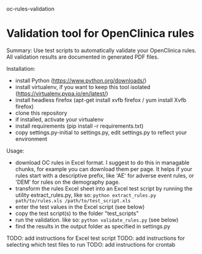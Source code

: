 oc-rules-validation
# Validation tool for OpenClinica rules

Summary: 
Use test scripts to automatically validate your OpenClinica rules. All validation results are documented in generated PDF files.

Installation:
- install Python (https://www.python.org/downloads/)
- install virtualenv, if you want to keep this tool isolated (https://virtualenv.pypa.io/en/latest/)
- install headless firefox (apt-get install xvfb firefox / yum install Xvfb firefox)
- clone this repository
- if installed, activate your virtualenv
- install requirements (pip install -r requirements.txt)
- copy settings.py-initial to settings.py, edit settings.py to reflect your environment

Usage:
- download OC rules in Excel format. I suggest to do this in managable chunks, for example you can download them per page. It helps if your rules start with a descriptive prefix, like 'AE' for adverse event rules, or 'DEM' for rules on the demography page.
- transform the rules Excel sheet into an Excel test script by running the utility extract_rules.py, like so: 
```python extract_rules.py path/to/rules.xls /path/to/test_script.xls```
- enter the test values in the Excel script (see below)
- copy the test script(s) to the folder "test_scripts"
- run the validation. like so:
```python validate_rules.py``` 
(see below)
- find the results in the output folder as specified in settings.py

TODO: add instructions for Excel test script
TODO: add instructions for selecting which test files to run
TODO: add instructions for crontab
